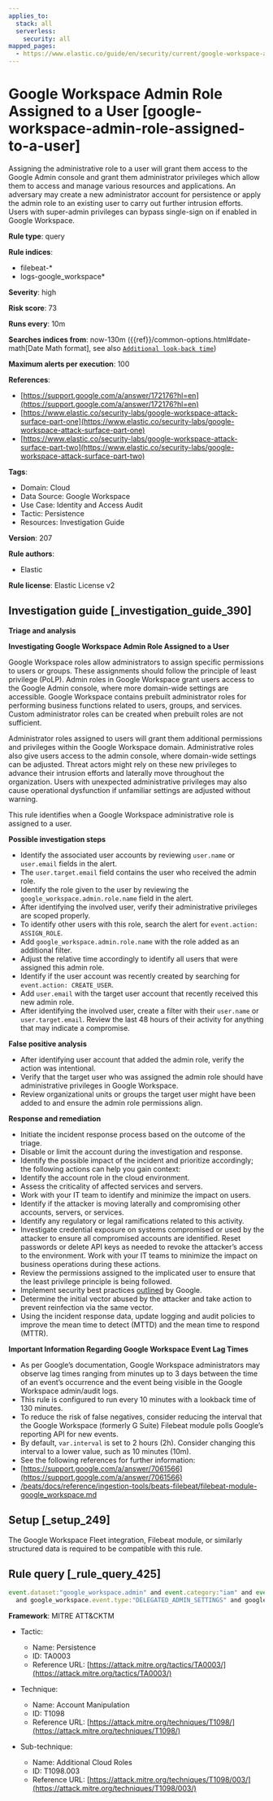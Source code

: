 ```yaml
---
applies_to:
  stack: all
  serverless:
    security: all
mapped_pages:
  - https://www.elastic.co/guide/en/security/current/google-workspace-admin-role-assigned-to-a-user.html
---
```


# Google Workspace Admin Role Assigned to a User [google-workspace-admin-role-assigned-to-a-user]

Assigning the administrative role to a user will grant them access to the Google Admin console and grant them administrator privileges which allow them to access and manage various resources and applications. An adversary may create a new administrator account for persistence or apply the admin role to an existing user to carry out further intrusion efforts. Users with super-admin privileges can bypass single-sign on if enabled in Google Workspace.

**Rule type**: query

**Rule indices**:

* filebeat-*
* logs-google_workspace*

**Severity**: high

**Risk score**: 73

**Runs every**: 10m

**Searches indices from**: now-130m ({{ref}}/common-options.html#date-math[Date Math format], see also [`Additional look-back time`](docs-content://solutions/security/detect-and-alert/create-detection-rule.md#rule-schedule))

**Maximum alerts per execution**: 100

**References**:

* [https://support.google.com/a/answer/172176?hl=en](https://support.google.com/a/answer/172176?hl=en)
* [https://www.elastic.co/security-labs/google-workspace-attack-surface-part-one](https://www.elastic.co/security-labs/google-workspace-attack-surface-part-one)
* [https://www.elastic.co/security-labs/google-workspace-attack-surface-part-two](https://www.elastic.co/security-labs/google-workspace-attack-surface-part-two)

**Tags**:

* Domain: Cloud
* Data Source: Google Workspace
* Use Case: Identity and Access Audit
* Tactic: Persistence
* Resources: Investigation Guide

**Version**: 207

**Rule authors**:

* Elastic

**Rule license**: Elastic License v2

## Investigation guide [_investigation_guide_390]

**Triage and analysis**

**Investigating Google Workspace Admin Role Assigned to a User**

Google Workspace roles allow administrators to assign specific permissions to users or groups. These assignments should follow the principle of least privilege (PoLP). Admin roles in Google Workspace grant users access to the Google Admin console, where more domain-wide settings are accessible. Google Workspace contains prebuilt administrator roles for performing business functions related to users, groups, and services. Custom administrator roles can be created when prebuilt roles are not sufficient.

Administrator roles assigned to users will grant them additional permissions and privileges within the Google Workspace domain. Administrative roles also give users access to the admin console, where domain-wide settings can be adjusted. Threat actors might rely on these new privileges to advance their intrusion efforts and laterally move throughout the organization. Users with unexpected administrative privileges may also cause operational dysfunction if unfamiliar settings are adjusted without warning.

This rule identifies when a Google Workspace administrative role is assigned to a user.

**Possible investigation steps**

* Identify the associated user accounts by reviewing `user.name` or `user.email` fields in the alert.
* The `user.target.email` field contains the user who received the admin role.
* Identify the role given to the user by reviewing the `google_workspace.admin.role.name` field in the alert.
* After identifying the involved user, verify their administrative privileges are scoped properly.
* To identify other users with this role, search the alert for `event.action: ASSIGN_ROLE`.
* Add `google_workspace.admin.role.name` with the role added as an additional filter.
* Adjust the relative time accordingly to identify all users that were assigned this admin role.
* Identify if the user account was recently created by searching for `event.action: CREATE_USER`.
* Add `user.email` with the target user account that recently received this new admin role.
* After identifying the involved user, create a filter with their `user.name` or `user.target.email`. Review the last 48 hours of their activity for anything that may indicate a compromise.

**False positive analysis**

* After identifying user account that added the admin role, verify the action was intentional.
* Verify that the target user who was assigned the admin role should have administrative privileges in Google Workspace.
* Review organizational units or groups the target user might have been added to and ensure the admin role permissions align.

**Response and remediation**

* Initiate the incident response process based on the outcome of the triage.
* Disable or limit the account during the investigation and response.
* Identify the possible impact of the incident and prioritize accordingly; the following actions can help you gain context:
* Identify the account role in the cloud environment.
* Assess the criticality of affected services and servers.
* Work with your IT team to identify and minimize the impact on users.
* Identify if the attacker is moving laterally and compromising other accounts, servers, or services.
* Identify any regulatory or legal ramifications related to this activity.
* Investigate credential exposure on systems compromised or used by the attacker to ensure all compromised accounts are identified. Reset passwords or delete API keys as needed to revoke the attacker’s access to the environment. Work with your IT teams to minimize the impact on business operations during these actions.
* Review the permissions assigned to the implicated user to ensure that the least privilege principle is being followed.
* Implement security best practices [outlined](https://support.google.com/a/answer/7587183) by Google.
* Determine the initial vector abused by the attacker and take action to prevent reinfection via the same vector.
* Using the incident response data, update logging and audit policies to improve the mean time to detect (MTTD) and the mean time to respond (MTTR).

**Important Information Regarding Google Workspace Event Lag Times**

* As per Google’s documentation, Google Workspace administrators may observe lag times ranging from minutes up to 3 days between the time of an event’s occurrence and the event being visible in the Google Workspace admin/audit logs.
* This rule is configured to run every 10 minutes with a lookback time of 130 minutes.
* To reduce the risk of false negatives, consider reducing the interval that the Google Workspace (formerly G Suite) Filebeat module polls Google’s reporting API for new events.
* By default, `var.interval` is set to 2 hours (2h). Consider changing this interval to a lower value, such as 10 minutes (10m).
* See the following references for further information:
* [https://support.google.com/a/answer/7061566](https://support.google.com/a/answer/7061566)
* [/beats/docs/reference/ingestion-tools/beats-filebeat/filebeat-module-google_workspace.md](beats://docs/reference/filebeat/filebeat-module-google_workspace.md)


## Setup [_setup_249]

The Google Workspace Fleet integration, Filebeat module, or similarly structured data is required to be compatible with this rule.


## Rule query [_rule_query_425]

```js
event.dataset:"google_workspace.admin" and event.category:"iam" and event.action:"ASSIGN_ROLE"
  and google_workspace.event.type:"DELEGATED_ADMIN_SETTINGS" and google_workspace.admin.role.name : *_ADMIN_ROLE
```

**Framework**: MITRE ATT&CKTM

* Tactic:

    * Name: Persistence
    * ID: TA0003
    * Reference URL: [https://attack.mitre.org/tactics/TA0003/](https://attack.mitre.org/tactics/TA0003/)

* Technique:

    * Name: Account Manipulation
    * ID: T1098
    * Reference URL: [https://attack.mitre.org/techniques/T1098/](https://attack.mitre.org/techniques/T1098/)

* Sub-technique:

    * Name: Additional Cloud Roles
    * ID: T1098.003
    * Reference URL: [https://attack.mitre.org/techniques/T1098/003/](https://attack.mitre.org/techniques/T1098/003/)



